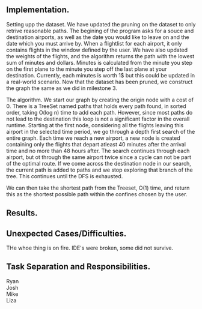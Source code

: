 ## Implementation. 
Setting upp the dataset. We have updated the pruning on the dataset to only retrive reasonable paths. The begining of the program asks for a souce and destination airports, as well as the date you would like to leave on and the date which you must arrive by. When a flightlist for each airport, it only contains flights in the window defined by the user. We have also updated the weights of the flights, and the algorithm returns the path with the lowest sum of minutes and dollars. Minutes is calculated from the minute you step on the first plane to the minute you step off the last plane at your destination. Currently, each minutes is worth 1$ but this could be updated in a real-world scenario. Now that the dataset has been pruned, we construct the graph the same as we did in milestone 3.  

The algorithm. We start our graph by creating the origin node with a cost of 0. There is a TreeSet named paths that holds every path found, in sorted order, taking O(log n) time to add each path. However, since most paths do not lead to the destination this loop is not a significant factor in the overall runtime. Starting at the first node, considering all the flights leaving this airport in the selected time period, we go through a depth first search of the entire graph. Each time we reach a new airport, a new node is created containing only the flights that depart atleast 40 minutes after the arrival time and no more than 48 hours after. The search continues through each airport, but ot through the same airport twice since a cycle can not be part of the optimal route. If we come across the destination node in our search, the current path is added to paths and we stop exploring that branch of the tree. This continues until the DFS is exhausted.

We can then take the shortest path from the Treeset, O(1) time, and return this as the shortest possible path within the confines chosen by the user.


## Results.

## Unexpected Cases/Difficulties.

THe whoe thing is on fire. IDE's were broken, some did not survive.

## Task Separation and Responsibilities. 
Ryan  
Josh  
Mike  
Liza  
